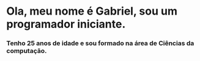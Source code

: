 # Ola, meu nome é Gabriel, sou um programador iniciante.
### Tenho 25 anos de idade e sou formado na área de Ciências da computação.



